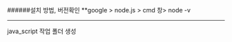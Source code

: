 ######설치 방법, 버전확인
**google > node.js > cmd 창> node -v

-------------------------------------------------------
java_script 작업 폴더 생성